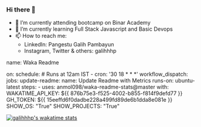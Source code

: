 ### Hi there 👋

- 🔭 I’m currently attending bootcamp on Binar Academy
- 🌱 I’m currently learning Full Stack Javascript and Basic Devops
- 📫 How to reach me: 
  - LinkedIn: Pangestu Galih Pambayun
  - Instagram, Twitter & others: galihhhp
  
name: Waka Readme

on:
  schedule:
    # Runs at 12am IST
    - cron: '30 18 * * *'
  workflow_dispatch:
jobs:
  update-readme:
    name: Update Readme with Metrics
    runs-on: ubuntu-latest
    steps:
      - uses: anmol098/waka-readme-stats@master
        with:
          WAKATIME_API_KEY: ${{ 876b75e3-f525-4002-b855-f814f9defd77 }}
          GH_TOKEN: ${{ 15eeffd6f0dadbe228a499fd89de6b1dda8e081e }}
          SHOW_OS: "True"
          SHOW_PROJECTS: "True"
  
  [![galihhhp's wakatime stats](https://github-readme-stats.vercel.app/api/wakatime?username=galihhhp&v=2)](https://wakatime.com/@galihhhp)
